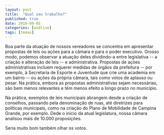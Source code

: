 ```yaml
---
layout: post
title:  "Qual seu trabalho?"
published: true
date: 2016-09-05
categories: [análise]
tags: [temas]
---
```







Boa parte da atuação de nossos vereadores se concentra em apresentar propostas de leis ou ações para a câmara e para o poder executivo. Grosso modo, podemos observar a atuação deles dividindo-a entre legislativa -- a criação e alteração de leis -- e administrativa. Propostas de ações administrativas incluem requerer medidas de órgãos da prefeitura -- por exemplo, à Secretaria de Esporte e Juventude que crie uma academia em um bairro -- ou ações da própria câmara, tais como votos de aplauso ou pesar. Na prática, embora as propostas administrativas sejam necessárias, são bem menos relevantes e têm menos efeito a longo prazo no município.


Na prática, exemplos de leis municipais abrangem desde a criação de conselhos, passando pela denominação de ruas, até diretrizes para políticas municipais, como na criação do Plano de Mobilidade de Campina Grande, por exemplo. 
Dede o início da atual legislatura, nossa câmara analisou mais de 10.000 proposições. 



Seria muito bom também olhar os votos. 
